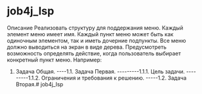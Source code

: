 # job4j_lsp
Описание
Реализовать структуру для поддержания меню.
Каждый элемент меню имеет имя.
Каждый пункт меню может быть как одиночным элементом, так и иметь дочерние подпункты.
Все меню должно выводиться на экран в виде дерева.
Предусмотреть возможность определять действие, когда пользователь выбирает конкретный пункт меню.
Например:
1. Задача Общая.
----1.1. Задача Первая.
---------1.1.1. Цель задачи.
---------1.1.2. Ограничения и требования к решению.
-----1.2. Задача Вторая.# job4j_Isp
